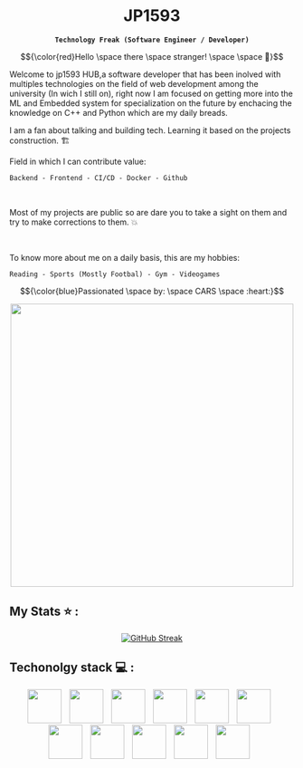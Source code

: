 <div align="Center"> 
  <h1 >JP1593</h1> 
  
  **`Technology Freak (Software Engineer / Developer)`**
</div> 

<div align="Center"> 
  
$${\color{red}Hello \space there \space stranger! \space \space 🐯}$$

</div>

Welcome to jp1593 HUB,a software developer that has been inolved with multiples technologies on the field of web development among the university (In wich I still on), right now I am focused on getting more into the ML and Embedded system for specialization on the future by enchacing the knowledge on C++ and Python which are my daily breads.  

I am a fan about talking and building tech. Learning it based on the projects construction. 🏗️

Field in which I can contribute value:

    Backend - Frontend - CI/CD - Docker - Github 

<br>

Most of my projects are public so are dare you to take a sight on them and try to make corrections to them. 💥

<br/>

To know more about me on a daily basis, this are my hobbies: 

    Reading - Sports (Mostly Footbal) - Gym - Videogames

    

$${\color{blue}Passionated \space by: \space CARS \space :heart:}$$

<div id="header" align="center">
  <img src="https://i.giphy.com/media/v1.Y2lkPTc5MGI3NjExdmNqNTcxYXdnOHpxdWU4cXBwa2xzd2RvZW83bzk0ZWE0bW5tc3VjNSZlcD12MV9pbnRlcm5hbF9naWZfYnlfaWQmY3Q9Zw/YZ5KeXcr0nYaY/giphy.gif" width="500"/>
</div>




## My Stats ⭐ :
<div align="center">
  
[![GitHub Streak](http://github-readme-streak-stats.herokuapp.com?user=jp1593&theme=dark&background=000000)](https://git.io/streak-stats)

</div>


## Techonolgy stack 💻 :
<div align="center">
<img alt="" width="60px" style="padding-right:10px" src="https://cdn.jsdelivr.net/gh/devicons/devicon@latest/icons/python/python-original.svg" />
<img  alt="" width="60px" style="padding-right:10px" src="https://cdn.jsdelivr.net/gh/devicons/devicon@latest/icons/cplusplus/cplusplus-original.svg" />
<img  alt="" width="60px" style="padding-right:10px"  src="https://cdn.jsdelivr.net/gh/devicons/devicon@latest/icons/javascript/javascript-original.svg" />
<img  alt="" width="60px" style="padding-right:10px" src="https://cdn.jsdelivr.net/gh/devicons/devicon@latest/icons/react/react-original.svg" />
<img  alt="" width="60px" style="padding-right:10px" src="https://cdn.jsdelivr.net/gh/devicons/devicon@latest/icons/svelte/svelte-original.svg" />
<img  alt="" width="60px" style="padding-right:10px" src="https://cdn.jsdelivr.net/gh/devicons/devicon@latest/icons/mysql/mysql-original.svg" />         
<img  alt="" width="60px" style="padding-right:10px" src="https://cdn.jsdelivr.net/gh/devicons/devicon@latest/icons/docker/docker-original.svg" />
<img  alt="" width="60px" style="padding-right:10px" src="https://cdn.jsdelivr.net/gh/devicons/devicon@latest/icons/linux/linux-original.svg" />
<img  alt="" width="60px" style="padding-right:10px" src="https://cdn.jsdelivr.net/gh/devicons/devicon@latest/icons/jenkins/jenkins-original.svg" />
<img  alt="" width="60px" style="padding-right:10px" src="https://cdn.jsdelivr.net/gh/devicons/devicon@latest/icons/git/git-original.svg" />
<img  alt="" width="60px" style="padding-right:10px" src="https://cdn.jsdelivr.net/gh/devicons/devicon@latest/icons/github/github-white.svg" />
</div>

